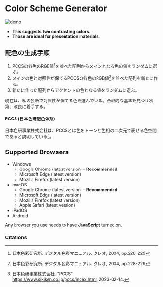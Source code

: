 # Color Scheme Generator

![demo](https://user-images.githubusercontent.com/124262891/218033714-78d532d8-80c4-4749-b91f-d7bec766f955.gif)

* __This suggests two contrasting colors.__
* __Those are ideal for presentation materials.__

## 配色の生成手順

1. PCCSの各色のRGB値[^1]を並べた配列からメインとなる色の値をランダムに選ぶ。
2. メインの色と対照性が保てるPCCSの各色のRGB値[^1]を並べた配列を新たに作る。
3. 新たに作った配列からアクセントの色となる値をランダムに選ぶ。

現在は、私の独断で対照性が保てる色を選んでいる。合理的な基準を見つけ次第、改良に着手する。

#### PCCS (日本色研配色体系)

日本色研事業株式会社は、PCCSとは色をトーンと色相の二次元で表せる色空間であると説明している[^2]。

## Supported Browsers

* Windows
    * Google Chrome (latest version) - __Recommended__
    * Microsoft Edge (latest version)
    * Mozilla Firefox (latest version)
* macOS
    * Google Chrome (latest version) - __Recommended__
    * Microsoft Edge (latest version)
    * Mozilla Firefox (latest version)
    * Apple Safari (latest version)
* iPadOS
* Android

Any browser you use needs to have __JavaScript__ turned on.

### Citations

[^1]: 日本色彩研究所. デジタル色彩マニュアル. クレオ, 2004, pp.228-229
[^2]: 日本色研事業株式会社. "PCCS". https://www.sikiken.co.jp/pccs/index.html, 2023-02-14.
